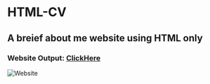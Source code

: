 # HTML-CV

## A breief about me website using HTML only 

### Website Output: [ClickHere](http://html-cv.vercel.app/)
![Website](https://user-images.githubusercontent.com/107508295/173701050-cbf1dd7f-9a76-4ac5-a4dd-8d57fd6cc06a.PNG)
